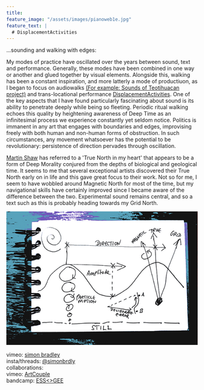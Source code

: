 ```yaml
---
title:
feature_image: "/assets/images/pianoweb1e.jpg"
feature_text: |
  # DisplacementActivities
---
```


 ...sounding and walking with edges:

 My modes of practice have oscillated over the years between sound, text and performance. Generally, these modes have been combined in one way or another and glued together by visual elements. Alongside this, walking has been a constant inspiration, and more latterly a mode of productiuon, as I began to focus on audiowalks [(For example: Sounds of Teotihuacan project)](https://teosoundmap.com/) and trans-locational performance [DisplacementActivities](https://displacementactivities1.wordpress.com/2018/02/14/thetraverse/). One of the key aspects that I have found particularly fascinating about sound is its ability to penetrate deeply while being so fleeting. Periodic ritual walking echoes this quality by heightening awareness of Deep Time as an infinitesimal process we experience constantly yet seldom notice. Politics is immanent in any art that engages with boundaries and edges, improvising freely with both human and non-human forms of obstruction. In such circumstances, any movement whatsoever has the potential to be revolutionary: persistence of direction pervades through oscillation. 
 
 [Martin Shaw](https://philipcarr-gomm.com/locating-true-north-hearts/) has referred to a 'True North in my heart' that appears to be a form of Deep Morality conjured from the depths of biological and geological time. It seems to me that several exceptional artists discovered their True North early on in life and this gave great focus to their work. Not so for me, I seem to have wobbled around Magnetic North for most of the time, but my navigational skills have certainly improved since I became aware of the difference between the two. Experimental sound remains central, and so a text such as this is probably heading towards my Grid North. 

<p align="center">
  <img src="assets/images/wavesblue-small.jpeg" alt="Waves image">
</p>

 vimeo: [simon bradley](https://vimeo.com/user6604380)  
 insta/threads: [@simonbrdly](https://www.instagram.com/simonbrdly)  
 collaborations:  
 vimeo: [ArtCouple](https://vimeo.com/user127952551)  
 bandcamp: [ESS<>GEE](https://essgee1.bandcamp.com/)   

